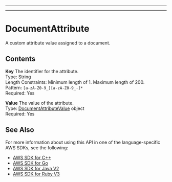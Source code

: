 --------

--------

# DocumentAttribute<a name="API_DocumentAttribute"></a>

A custom attribute value assigned to a document\. 

## Contents<a name="API_DocumentAttribute_Contents"></a>

 **Key**   <a name="Kendra-Type-DocumentAttribute-Key"></a>
The identifier for the attribute\.  
Type: String  
Length Constraints: Minimum length of 1\. Maximum length of 200\.  
Pattern: `[a-zA-Z0-9_][a-zA-Z0-9_-]*`   
Required: Yes

 **Value**   <a name="Kendra-Type-DocumentAttribute-Value"></a>
The value of the attribute\.  
Type: [DocumentAttributeValue](API_DocumentAttributeValue.md) object  
Required: Yes

## See Also<a name="API_DocumentAttribute_SeeAlso"></a>

For more information about using this API in one of the language\-specific AWS SDKs, see the following:
+  [ AWS SDK for C\+\+](https://docs.aws.amazon.com/goto/SdkForCpp/kendra-2019-02-03/DocumentAttribute) 
+  [ AWS SDK for Go](https://docs.aws.amazon.com/goto/SdkForGoV1/kendra-2019-02-03/DocumentAttribute) 
+  [ AWS SDK for Java V2](https://docs.aws.amazon.com/goto/SdkForJavaV2/kendra-2019-02-03/DocumentAttribute) 
+  [ AWS SDK for Ruby V3](https://docs.aws.amazon.com/goto/SdkForRubyV3/kendra-2019-02-03/DocumentAttribute) 